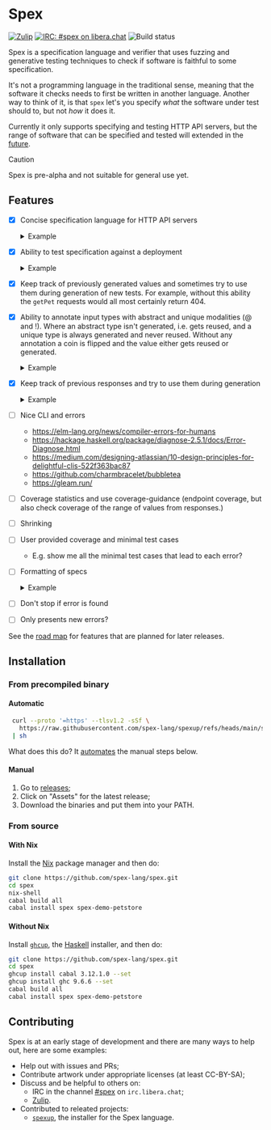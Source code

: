 # Spex

[![Zulip](https://img.shields.io/badge/zulip-join_chat-blue.svg)](https://spex.zulipchat.com/)
[![IRC: #spex on libera.chat](https://img.shields.io/badge/IRC-%23spex%20on%20libera.chat-blue.svg)](https://web.libera.chat/#spex)
![Build status](https://github.com/spex-lang/spex/actions/workflows/main.yaml/badge.svg)

Spex is a specification language and verifier that uses fuzzing and generative
testing techniques to check if software is faithful to some specification.

It's not a programming language in the traditional sense, meaning that the
software it checks needs to first be written in another language. Another way
to think of it, is that `spex` let's you specify *what* the software under test
should to, but not *how* it does it.

Currently it only supports specifying and testing HTTP API servers, but the
range of software that can be specified and tested will extended in the
[future](ROADMAP.md).

> [!CAUTION]
> Spex is pre-alpha and not suitable for general use yet.

## Features

- [x] Concise specification language for HTTP API servers
  <details>
  
  <summary>Example</summary>
  
  ```
  $ cat example/petstore-basic.spex
  component PetStore where
  
  addPet : POST /pet Pet
  getPet : GET /pet/{petId : Int} -> Pet
  
  type Pet =
    { petId   : Int
    , petName : String
    }
  ```
  
  </details>

- [x] Ability to test specification against a deployment
  <details>

  <summary>Example</summary>

  ```bash
  $ spex-demo-petstore &
  $ PID_PETSTORE=$!
  $ spex example/petstore-basic.spex

  i Verifying the deployment:    http://localhost:8080
    against the specification:   example/petstore-basic.spex
  
  i Parsing the specification.
  
  i Waiting for health check to pass.
  
  i Starting to run tests.
  
  i All tests passed, here are the results:
  
    failing tests: []
    client errors: 53
    coverage:      fromList [(OpId "addPet",44),(OpId "getPet",56)]
  $ kill ${PID_PETSTORE}
  [1]+  Terminated              spex-demo-petstore
  ```

  </details>

- [x] Keep track of previously generated values and sometimes try to use them
  during generation of new tests. For example, without this ability the
  `getPet` requests would all most certainly return 404.

- [x] Ability to annotate input types with abstract and unique modalities (@ and
  !). Where an abstract type isn't generated, i.e. gets reused, and a unique type
  is always generated and never reused. Without any annotation a coin is
  flipped and the value either gets reused or generated.
  <details>

  <summary>Example</summary>

  ```diff
  $ diff -u example/petstore-basic.spex example/petstore-modal.spex
  - addPet : POST /pet Pet
  - getPet : GET /pet/{petId : Int} -> Pet
  + addPet : POST /pet !Pet
  + getPet : GET /pet/{petId : @Int} -> Pet
  $ spex example/petstore-modal.spex
  cabal run spex -- example/petstore-modal.spex

  i Verifying the deployment:    http://localhost:8080
    against the specification:   example/petstore-modal.spex
  
  i Parsing the specification.
  
  i Waiting for health check to pass.
  
  i Starting to run tests.
  
  i All tests passed, here are the results:
  
    failing tests: []
    client errors: 3
    coverage:      fromList [(OpId "addPet",51),(OpId "getPet",49)]
  ```

  Notice how many fewer 404 errors we get for `getPet` now, because of the
  abstract (`@`) annotation on `petId`.
  </details>

- [x] Keep track of previous responses and try to use them during generation 

  <details>

  <summary>Example</summary>

  Imagine we got:
  ```
  addPet : POST /pet Pet
  getPet : GET /pet/{petId : Int} -> Pet

  type Pet =
    { petId   : Int
    , petName : String 
    }
  ```
  and `addPet` is implemented such that it throws an error if we try to add the
  exact same pet twice. Finding this error without reusing responses during
  generation is difficult, because we'd need to randomly generate the same
  `petId : Int` and petname : String` twice. 

  If we reuse inputs and reponses on the other hand, then it's easy to find it.
  Here's one scenario which would find the error:

    1. We generate a random `Pet` for `addPet`;
    2. A `getPet` operation gets generated that reuses the `petId` from step 1;
    3. The response `Pet` from step 2 gets reused in a subsequent `addPet`,
       casuing the error.

  </details>

- [ ] Nice CLI and errors
  + https://elm-lang.org/news/compiler-errors-for-humans
  + https://hackage.haskell.org/package/diagnose-2.5.1/docs/Error-Diagnose.html
  + https://medium.com/designing-atlassian/10-design-principles-for-delightful-clis-522f363bac87
  + https://github.com/charmbracelet/bubbletea
  + https://gleam.run/

- [ ] Coverage statistics and use coverage-guidance (endpoint coverage,
  but also check coverage of the range of values from responses.)

- [ ] Shrinking

- [ ] User provided coverage and minimal test cases
  + E.g. show me all the minimal test cases that lead to each error?

- [ ] Formatting of specs
  <details>

  <summary>Example</summary>

  ```bash
  $ cat example/petstore-badly-formatted.spex
  component PetStore
    where
  
  addPet     : POST   
    /pet Pet

  getPet :GET /pet/{ petId  : 
    Int} ->
    Pet
  $ spex fmt example/petstore-badly-formatted.spex
  component PetStore where
  
  addPet : POST /pet Pet
  getPet : GET /pet/{petId : Int} -> Pet
  ```

  </details>

- [ ] Don't stop if error is found

- [ ] Only presents new errors?

See the [road map](ROADMAP.md) for features that are planned for later
releases.

## Installation

### From precompiled binary

#### Automatic

```bash
 curl --proto '=https' --tlsv1.2 -sSf \
   https://raw.githubusercontent.com/spex-lang/spexup/refs/heads/main/spexup \
 | sh
```

What does this do? It
[automates](https://github.com/spex-lang/spexup/blob/main/spexup) the manual
steps below.

#### Manual

1. Go to [releases](https://github.com/spex-lang/spex/releases);
2. Click on "Assets" for the latest release;
3. Download the binaries and put them into your PATH.

### From source

#### With Nix

Install the [Nix](https://nixos.org/download/) package manager and then do:

```bash
git clone https://github.com/spex-lang/spex.git
cd spex
nix-shell
cabal build all
cabal install spex spex-demo-petstore
```

#### Without Nix

Install [`ghcup`](https://www.haskell.org/ghcup/install/), the
[Haskell](https://www.haskell.org/) installer, and then do:

```bash
git clone https://github.com/spex-lang/spex.git
cd spex
ghcup install cabal 3.12.1.0 --set
ghcup install ghc 9.6.6 --set
cabal build all
cabal install spex spex-demo-petstore
```

## Contributing

Spex is at an early stage of development and there are many ways to help out,
here are some examples:

* Help out with issues and PRs;
* Contribute artwork under appropriate licenses (at least CC-BY-SA);
* Discuss and be helpful to others on:
  - IRC in the channel [#spex](https://web.libera.chat/#spex) on `irc.libera.chat`;
  - [Zulip](https://spex.zulipchat.com/).
* Contributed to releated projects:
  - [`spexup`](https://github.com/spex-lang/spexup), the installer for the Spex
    language.
